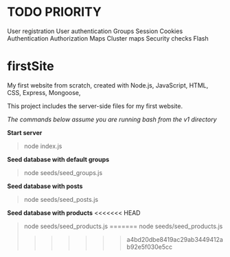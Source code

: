 # TODO PRIORITY
User registration
User authentication
Groups
Session
Cookies
Authentication
Authorization
Maps 
Cluster maps
Security checks
Flash 



# firstSite
My first website from scratch, created with Node.js, JavaScript, HTML, CSS, Express, Mongoose, 

This project includes the server-side files for my first website.

*The commands below assume you are running bash from the v1 directory*

**Start server**
>node index.js

**Seed database with default groups**
>node seeds/seed_groups.js

**Seed database with posts**
>node seeds/seed_posts.js

**Seed database with products**
<<<<<<< HEAD
>node seeds/seed_products.js
=======
>node seeds/seed_products.js
>>>>>>> a4bd20dbe8419ac29ab3449412ab92e5f030e5cc
